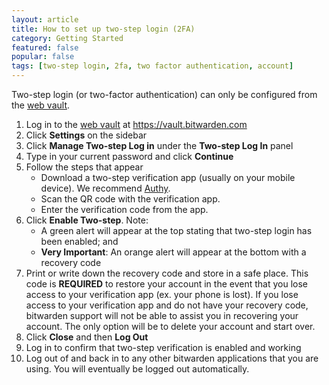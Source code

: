 ```yaml
---
layout: article
title: How to set up two-step login (2FA)
category: Getting Started
featured: false
popular: false
tags: [two-step login, 2fa, two factor authentication, account]
---
```


Two-step login (or two-factor authentication) can only be configured from the [web vault](https://vault.bitwarden.com).

1. Log in to the [web vault](https://vault.bitwarden.com) at https://vault.bitwarden.com
2. Click **Settings** on the sidebar 
3. Click **Manage Two-step Log in** under the **Two-step Log In** panel  
4. Type in your current password and click **Continue**
5. Follow the steps that appear
   - Download a two-step verification app (usually on your mobile device). We recommend [Authy](https://authy.com/).
   - Scan the QR code with the verification app.
   - Enter the verification code from the app.
6. Click **Enable Two-step**. Note:
   - A green alert will appear at the top stating that two-step login has been enabled; and
   - **Very Important**: An orange alert will appear at the bottom with a recovery code
7. Print or write down the recovery code and store in a safe place. This code is **REQUIRED** to restore your account in the event that you lose access to your verification app (ex. your phone is lost). If you lose access to your verification app and do not have your recovery code, bitwarden support will not be able to assist you in recovering your account. The only option will be to delete your account and start over.
8. Click **Close** and then **Log Out**
9. Log in to confirm that two-step verification is enabled and working
10. Log out of and back in to any other bitwarden applications that you are using. You will eventually be logged out automatically.
